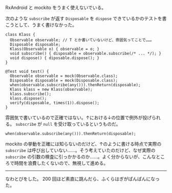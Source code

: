 RxAndroid と mockito をうまく使えないでいる。

次のような `subscribe` が返す `Disposable` を `dispose` できているかのテストを書こうとして、うまく書けなかった。

```
class Klass {
  Observable observable; // T とか書いていないけど、雰囲気ってことで……。
  Disposable disposable;
  Klass(Observable o) { observable = o; }
  void subscribe() { disposable = observable.subscribe(/* ... */); }
  void dispose() { diposable.dispose(); }
}
```

```
@Test void test() {
  Observable observable = mock(Observable.class);
  Disposable disposable = mock(Disposable.class);
  when(observable.subscribe(any())).thenReturn(disposable);
  Klass klass = new Klass(observable);
  klass.subscribe();
  klass.dispose();
  verify(disposable, times(1)).dispose();
}
```

雰囲気で書いているので正確ではない。↑における↓の位置で例外が投げられる。 `subscribe` が `null` を受け取っているというものだ。

```
when(observable.subscribe(any())).thenReturn(disposable);
```

mockito の挙動を正確には知らないのだけど、↑のように書ける時点で実際の `subscribe` は呼び出していない……。そう考えていたのだけど、なぜ実際の `subscribe` の引数の検査に引っかかるのか……。よく分からないが、こんなところで時間を浪費したくないので、無視して進める。

-----

なわとびをした。 200 回ほど素直に跳んだら、ふくらはぎがぱんぱんになった。
